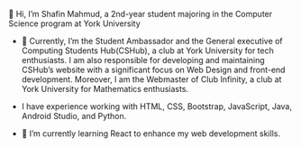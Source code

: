  👋 Hi, I’m Shafin Mahmud, a 2nd-year student majoring in the Computer Science program at York University

- 👀 Currently, I’m the Student Ambassador and the General executive of Computing Students Hub(CSHub), a club at York University for tech enthusiasts.
I am also responsible for developing and maintaining CSHub’s website with a significant focus on Web Design and front-end development.
Moreover, I am the Webmaster of Club Infinity, a club at York University for Mathematics enthusiasts.

- I have experience working with HTML, CSS, Bootstrap, JavaScript, Java, Android Studio, and Python.
  
- 🌱 I’m currently learning React to enhance my web development skills.

<!---
ShafinMahmudCS/ShafinMahmudCS is a ✨ special ✨ repository because its `README.md` (this file) appears on your GitHub profile.
You can click the Preview link to take a look at your changes.
--->

